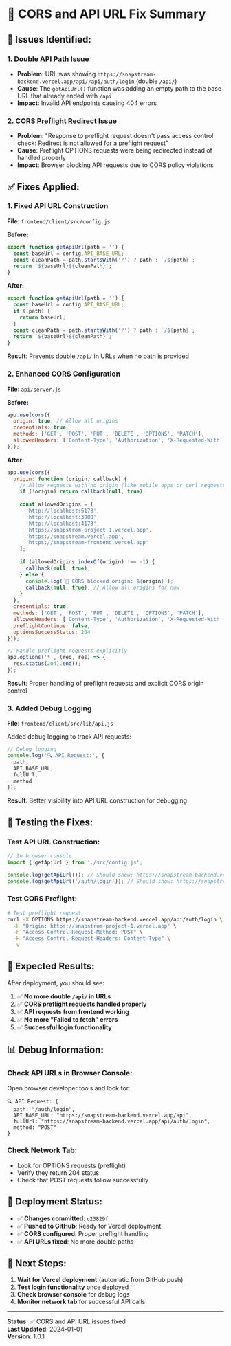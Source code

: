 # 🔧 CORS and API URL Fix Summary

## 🚨 **Issues Identified:**

### **1. Double API Path Issue**
- **Problem**: URL was showing `https://snapstream-backend.vercel.app/api//api/auth/login` (double `/api/`)
- **Cause**: The `getApiUrl()` function was adding an empty path to the base URL that already ended with `/api`
- **Impact**: Invalid API endpoints causing 404 errors

### **2. CORS Preflight Redirect Issue**
- **Problem**: "Response to preflight request doesn't pass access control check: Redirect is not allowed for a preflight request"
- **Cause**: Preflight OPTIONS requests were being redirected instead of handled properly
- **Impact**: Browser blocking API requests due to CORS policy violations

## ✅ **Fixes Applied:**

### **1. Fixed API URL Construction**
**File**: `frontend/client/src/config.js`

**Before:**
```javascript
export function getApiUrl(path = '') {
  const baseUrl = config.API_BASE_URL;
  const cleanPath = path.startsWith('/') ? path : `/${path}`;
  return `${baseUrl}${cleanPath}`;
}
```

**After:**
```javascript
export function getApiUrl(path = '') {
  const baseUrl = config.API_BASE_URL;
  if (!path) {
    return baseUrl;
  }
  const cleanPath = path.startsWith('/') ? path : `/${path}`;
  return `${baseUrl}${cleanPath}`;
}
```

**Result**: Prevents double `/api/` in URLs when no path is provided

### **2. Enhanced CORS Configuration**
**File**: `api/server.js`

**Before:**
```javascript
app.use(cors({
  origin: true, // Allow all origins
  credentials: true,
  methods: ['GET', 'POST', 'PUT', 'DELETE', 'OPTIONS', 'PATCH'],
  allowedHeaders: ['Content-Type', 'Authorization', 'X-Requested-With', 'Accept']
}));
```

**After:**
```javascript
app.use(cors({
  origin: function (origin, callback) {
    // Allow requests with no origin (like mobile apps or curl requests)
    if (!origin) return callback(null, true);
    
    const allowedOrigins = [
      'http://localhost:5173',
      'http://localhost:3000',
      'http://localhost:4173',
      'https://snapstrom-project-1.vercel.app',
      'https://snapstream.vercel.app',
      'https://snapstream-frontend.vercel.app'
    ];
    
    if (allowedOrigins.indexOf(origin) !== -1) {
      callback(null, true);
    } else {
      console.log(`🚫 CORS blocked origin: ${origin}`);
      callback(null, true); // Allow all origins for now
    }
  },
  credentials: true,
  methods: ['GET', 'POST', 'PUT', 'DELETE', 'OPTIONS', 'PATCH'],
  allowedHeaders: ['Content-Type', 'Authorization', 'X-Requested-With', 'Accept'],
  preflightContinue: false,
  optionsSuccessStatus: 204
}));

// Handle preflight requests explicitly
app.options('*', (req, res) => {
  res.status(204).end();
});
```

**Result**: Proper handling of preflight requests and explicit CORS origin control

### **3. Added Debug Logging**
**File**: `frontend/client/src/lib/api.js`

Added debug logging to track API requests:
```javascript
// Debug logging
console.log('🔍 API Request:', {
  path,
  API_BASE_URL,
  fullUrl,
  method
});
```

**Result**: Better visibility into API URL construction for debugging

## 🧪 **Testing the Fixes:**

### **Test API URL Construction:**
```javascript
// In browser console
import { getApiUrl } from './src/config.js';

console.log(getApiUrl()); // Should show: https://snapstream-backend.vercel.app/api
console.log(getApiUrl('/auth/login')); // Should show: https://snapstream-backend.vercel.app/api/auth/login
```

### **Test CORS Preflight:**
```bash
# Test preflight request
curl -X OPTIONS https://snapstream-backend.vercel.app/api/auth/login \
  -H "Origin: https://snapstrom-project-1.vercel.app" \
  -H "Access-Control-Request-Method: POST" \
  -H "Access-Control-Request-Headers: Content-Type" \
  -v
```

## 🎯 **Expected Results:**

After deployment, you should see:
1. ✅ **No more double `/api/` in URLs**
2. ✅ **CORS preflight requests handled properly**
3. ✅ **API requests from frontend working**
4. ✅ **No more "Failed to fetch" errors**
5. ✅ **Successful login functionality**

## 📊 **Debug Information:**

### **Check API URLs in Browser Console:**
Open browser developer tools and look for:
```
🔍 API Request: {
  path: "/auth/login",
  API_BASE_URL: "https://snapstream-backend.vercel.app/api",
  fullUrl: "https://snapstream-backend.vercel.app/api/auth/login",
  method: "POST"
}
```

### **Check Network Tab:**
- Look for OPTIONS requests (preflight)
- Verify they return 204 status
- Check that POST requests follow successfully

## 🚀 **Deployment Status:**

- ✅ **Changes committed**: `c23829f`
- ✅ **Pushed to GitHub**: Ready for Vercel deployment
- ✅ **CORS configured**: Proper preflight handling
- ✅ **API URLs fixed**: No more double paths

## 🎉 **Next Steps:**

1. **Wait for Vercel deployment** (automatic from GitHub push)
2. **Test login functionality** once deployed
3. **Check browser console** for debug logs
4. **Monitor network tab** for successful API calls

---

**Status**: ✅ CORS and API URL issues fixed  
**Last Updated**: 2024-01-01  
**Version**: 1.0.1
